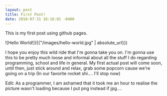 ```yaml
---
layout: post
title: First Post!
date: 2018-07-31 16:16:01 -0400
---
```


This is my first post using github pages.

![Hello World!]({{"/images/hello-world.jpg" | absolute_url}})

I hope you enjoy this wild ride that I'm gonna take you on. I'm gonna use this to be pretty much loose and informal about all the stuff I do regarding programming, school and life in general. My first actual post will come soon, until then, just stick around and relax, grab some popcorn cause we're going on a trip (In our favorite rocket shi.... I'll stop now)

Edit: As a programmer, I am ashamed that it took me an hour to realise the picture wasn't loading because I put png instead if jpg....
